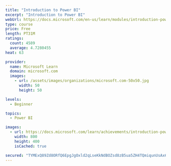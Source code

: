 ```yaml
---
title: "Introduction to Power BI"
excerpt: "Introduction to Power BI"
webUrl: https://docs.microsoft.com/en-us/learn/modules/introduction-power-bi/
type: course
price: Free
length: PT31M
ratings:
  count: 4589
  average: 4.7280455
heat: 63

provider:
  name: Microsoft Learn
  domain: microsoft.com
  images:
    - url: /assets/images/organizations/microsoft.com-50x50.jpg
      width: 50
      height: 50

levels:
  - Beginner

topics:
  - Power BI

images:
  - url: https://docs.microsoft.com/learn/achievements/introduction-power-bi-social.png
    width: 800
    height: 400
    isCached: true

secured: "TYMExQ89Zd8ORfQ6EpgJgOxld2qLseKkNdBOZsd8zB5ua5ZH4TQmiqunUsAx65tQ9zq3CFUHl7Szo/28oqtJe3u3p9sDHKybYOkXeI+IVGJUpYJkuUKkAhskhaXdOL1UXUEONi1Te7XuWEy6VgQHQkMNXQANVLm6YX6fADye49Qq3rHrHtdEX2ZPYxqSGCWz/ycuT1XgJO+0DhKjDA2Jd1lrvNT2gcA9bJcDnitdDr2rNmLW2r6EhyleoaflE8zWWN5igQWFe5sroZPr9Aa4n0J6M9bUOeb0cc7vTltTm52v86VsI6wH+i+BL40TKMB9r7B/qAS2nL+kc7IDmYNpEVq7TuNtxW8pkNyUNKQ97ekGhyhZu52sw0LWL+olTmTE7HeD6b7uYuSIUfWITRFmftAIV4JIAr4SBZkcFynOvTw=;zVRiUTqACsd/jytNN65LRw=="
---
```


